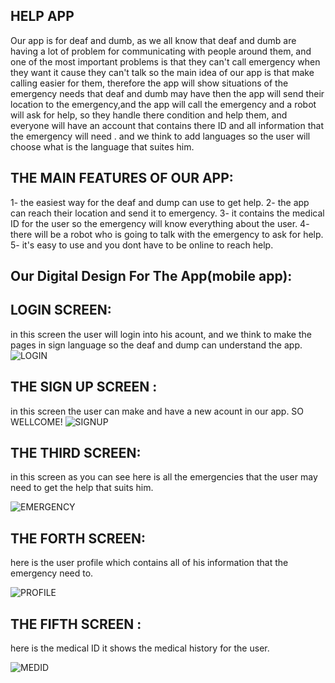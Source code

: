 ## HELP APP
Our app is for deaf and dumb, as we all know that deaf and dumb are having a lot of problem for communicating with people around them, and one of the most important problems is that they can't call emergency when they want it cause they can't talk so the main idea of our app is that make calling easier for them, therefore the app will show situations of the emergency needs that deaf and dumb may have then the app will send their location to the emergency,and the app will call the emergency and a robot will ask for help, so they handle there condition and help them, and everyone will have an account that contains there ID and all information that the emergency will need . and we think to add languages so the user will choose what is the language that suites him. 

## THE MAIN FEATURES OF OUR APP:
1- the easiest way for the deaf and dump can use to get help.
2- the app can reach their location and send it to emergency.
3- it contains the medical ID for the user so the emergency will know everything about the user.
4- there will be a robot who is going to talk with the emergency to ask for help.
5- it's easy to use and you dont have to be online to reach help.



## Our Digital Design For The App(mobile app):

## LOGIN SCREEN:

in this screen the user will login into his acount, and we think to make the pages in sign language so the deaf and dump can understand the app.
![LOGIN](https://github.com/dianabasel123/Help/blob/master/screen1.PNG)



## THE SIGN UP SCREEN :

in this screen the user can make and have a new acount in our app. SO WELLCOME!
![SIGNUP](https://github.com/dianabasel123/Help/blob/master/screen5.PNG)


## THE THIRD SCREEN:

in this screen as you can see here is all the emergencies that the user may need to get the help that suits him.

![EMERGENCY](https://github.com/dianabasel123/Help/blob/master/screen4.PNG)

## THE FORTH SCREEN:

here is the user profile which contains all of his information that the emergency need to.

![PROFILE](https://github.com/dianabasel123/Help/blob/master/screen3.PNG)


## THE FIFTH SCREEN :

here is the medical ID it shows the medical history for the user.

![MEDID](https://github.com/dianabasel123/Help/blob/master/screen2.PNG)


